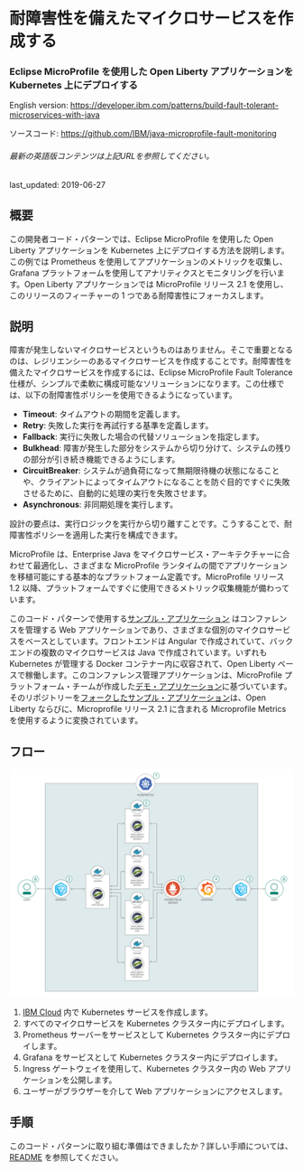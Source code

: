 # 耐障害性を備えたマイクロサービスを作成する

### Eclipse MicroProfile を使用した Open Liberty アプリケーションを Kubernetes 上にデプロイする

English version: https://developer.ibm.com/patterns/build-fault-tolerant-microservices-with-java
  
ソースコード: https://github.com/IBM/java-microprofile-fault-monitoring

###### 最新の英語版コンテンツは上記URLを参照してください。
last_updated: 2019-06-27

 
## 概要

この開発者コード・パターンでは、Eclipse MicroProfile を使用した Open Liberty アプリケーションを Kubernetes 上にデプロイする方法を説明します。この例では Prometheus を使用してアプリケーションのメトリックを収集し、Grafana プラットフォームを使用してアナリティクスとモニタリングを行います。Open Liberty アプリケーションでは MicroProfile リリース 2.1 を使用し、このリリースのフィーチャーの 1 つである耐障害性にフォーカスします。

## 説明

障害が発生しないマイクロサービスというものはありません。そこで重要となるのは、レジリエンシーのあるマイクロサービスを作成することです。耐障害性を備えたマイクロサービスを作成するには、Eclipse MicroProfile Fault Tolerance 仕様が、シンプルで柔軟に構成可能なソリューションになります。この仕様では、以下の耐障害性ポリシーを使用できるようになっています。

* **Timeout**: タイムアウトの期間を定義します。
* **Retry**: 失敗した実行を再試行する基準を定義します。
* **Fallback**: 実行に失敗した場合の代替ソリューションを指定します。
* **Bulkhead**: 障害が発生した部分をシステムから切り分けて、システムの残りの部分が引き続き機能できるようにします。
* **CircuitBreaker**: システムが過負荷になって無期限待機の状態になることや、クライアントによってタイムアウトになることを防ぐ目的ですぐに失敗させるために、自動的に処理の実行を失敗させます。
* **Asynchronous**: 非同期処理を実行します。

設計の要点は、実行ロジックを実行から切り離すことです。こうすることで、耐障害性ポリシーを適用した実行を構成できます。

MicroProfile は、Enterprise Java をマイクロサービス・アーキテクチャーに合わせて最適化し、さまざまな MicroProfile ランタイムの間でアプリケーションを移植可能にする基本的なプラットフォーム定義です。MicroProfile リリース 1.2 以降、プラットフォームですぐに使用できるメトリック収集機能が備わっています。

このコード・パターンで使用する[サンプル・アプリケーション](https://github.com/IBM/sample.microservices.web-app) はコンファレンスを管理する Web アプリケーションであり、さまざまな個別のマイクロサービスをベースとしています。フロントエンドは Angular で作成されていて、バックエンドの複数のマイクロサービスは Java で作成されています。いずれも Kubernetes が管理する Docker コンテナー内に収容されて、Open Liberty ベースで稼働します。このコンファレンス管理アプリケーションは、MicroProfile プラットフォーム・チームが作成した[デモ・アプリケーション](https://github.com/eclipse/microprofile-conference)に基づいています。そのリポジトリーを[フォークしたサンプル・アプリケーション](https://github.com/IBM/sample.microservices.web-app)は、Open Liberty ならびに、Microprofile リリース 2.1 に含まれる Microprofile Metrics を使用するように変換されています。

## フロー

![フロー](./images/flow.png)

1. [IBM Cloud](https://cloud.ibm.com?cm_sp=ibmdev-_-developer-patterns-_-cloudreg) 内で Kubernetes サービスを作成します。
1. すべてのマイクロサービスを Kubernetes クラスター内にデプロイします。
1. Prometheus サーバーをサービスとして Kubernetes クラスター内にデプロイします。
1. Grafana をサービスとして Kubernetes クラスター内にデプロイします。
1. Ingress ゲートウェイを使用して、Kubernetes クラスター内の Web アプリケーションを公開します。
1. ユーザーがブラウザーを介して Web アプリケーションにアクセスします。

## 手順

このコード・パターンに取り組む準備はできましたか？詳しい手順については、[README](https://github.com/IBM/java-microprofile-fault-monitoring/blob/master/README.md) を参照してください。
